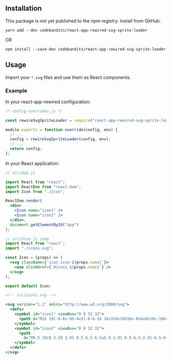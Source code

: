 ## Installation

This package is not yet published to the npm registry. Install from GitHub:

```
yarn add --dev codebandits/react-app-rewired-svg-sprite-loader
```

OR

```
npm install --save-dev codebandits/react-app-rewired-svg-sprite-loader
```

## Usage

Import your `*.svg` files and use them as React components.

### Example

In your react-app-rewired configuration:


```javascript
/* config-overrides.js */

const rewireSvgSpriteLoader = require("react-app-rewired-svg-sprite-loader");

module.exports = function override(config, env) {
  // ...
  config = rewireSvgSpriteLoader(config, env);
  // ...
  return config;
};
```

In your React application:

```jsx harmony
// src/App.js

import React from "react";
import ReactDom from "react-dom";
import Icon from "./Icon";

ReactDom.render(
  <div>
    <Icon name="icon1" />
    <Icon name="icon2" />
  </div>,
  document.getElementById("app")
);
```


```jsx harmony
// src/Icon.js comp
import React from "react";
import "./icons.svg";

const Icon = (props) => (
  <svg className={`icon icon-${props.name}`}>
    <use xlinkHref={`#icons_${props.name}`} />
  </svg>
);

export default Icon;
```



```svg
<!-- src/icons.svg -->

<svg version="1.1" xmlns="http://www.w3.org/2000/svg">
  <defs>
    <symbol id="icon1" viewBox="0 0 32 32">
      <path d="M32 19l-6-6v-9h-4v5l-6-6-16 16v1h4v10h10v-6h4v6h10v-10h4z"></path>
    </symbol>
    <symbol id="icon2" viewBox="0 0 32 32">
      <path
        d="M9.5 19c0 3.59 2.91 6.5 6.5 6.5s6.5-2.91 6.5-6.5-2.91-6.5-6.5-6.5-6.5 2.91-6.5 6.5zM30 8h-7c-0.5-2-1-4-3-4h-8c-2 0-2.5 2-3 4h-7c-1.1 0-2 0.9-2 2v18c0 1.1 0.9 2 2 2h28c1.1 0 2-0.9 2-2v-18c0-1.1-0.9-2-2-2zM16 27.875c-4.902 0-8.875-3.973-8.875-8.875s3.973-8.875 8.875-8.875c4.902 0 8.875 3.973 8.875 8.875s-3.973 8.875-8.875 8.875zM30 14h-4v-2h4v2z"></path>
    </symbol>
  </defs>
</svg>
```


